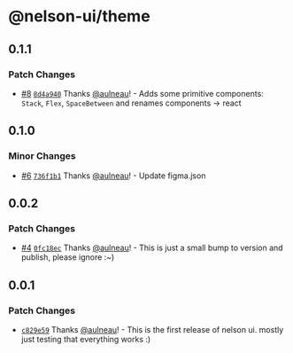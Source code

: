 # @nelson-ui/theme

## 0.1.1

### Patch Changes

- [#8](https://github.com/fungible-systems/nelson-ui/pull/8) [`8d4a940`](https://github.com/fungible-systems/nelson-ui/commit/8d4a940da307327aff41521d0326dd900fe3a3b0) Thanks [@aulneau](https://github.com/aulneau)! - Adds some primitive components: `Stack`, `Flex`, `SpaceBetween` and renames components -> react

## 0.1.0

### Minor Changes

- [#6](https://github.com/fungible-systems/nelson-ui/pull/6) [`736f1b1`](https://github.com/fungible-systems/nelson-ui/commit/736f1b1870380bad161d8082c2f7ac20796c6a21) Thanks [@aulneau](https://github.com/aulneau)! - Update figma.json

## 0.0.2

### Patch Changes

- [#4](https://github.com/fungible-systems/nelson-ui/pull/4) [`0fc18ec`](https://github.com/fungible-systems/nelson-ui/commit/0fc18ecabc84e347b3fe8dec896df33923114d13) Thanks [@aulneau](https://github.com/aulneau)! - This is just a small bump to version and publish, please ignore :~)

## 0.0.1

### Patch Changes

- [`c829e59`](https://github.com/fungible-systems/nelson-ui/commit/c829e59d4f5a158576eaa335a5efb70b50298758) Thanks [@aulneau](https://github.com/aulneau)! - This is the first release of nelson ui. mostly just testing that everything works :)
